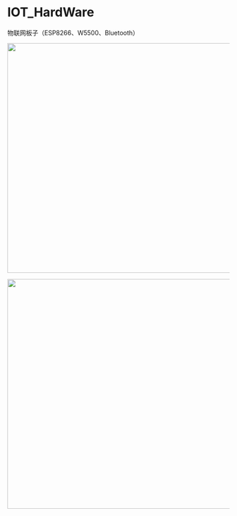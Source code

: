 # IOT_HardWare
物联网板子（ESP8266、W5500、Bluetooth）
<p align="center">
<img src="https://user-images.githubusercontent.com/54426524/163551266-18bb91b8-3fb5-42d8-a9ae-0a9b57572a63.PNG" width="520" />
</p>
<p align="center">
<img src="https://user-images.githubusercontent.com/54426524/163551279-64810b67-32d1-49b5-ae52-96198b5cd468.PNG" width="520" />
</p>
